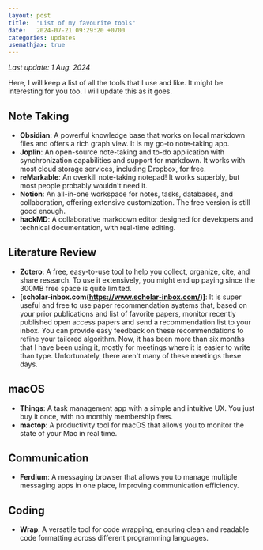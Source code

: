```yaml
---
layout: post
title:  "List of my favourite tools"
date:   2024-07-21 09:29:20 +0700
categories: updates
usemathjax: true
---
```


*Last update: 1 Aug. 2024* 

Here, I will keep a list of all the tools that I use and like. It might be interesting for you too. I will update this as it goes.

## Note Taking

- **Obsidian**: A powerful knowledge base that works on local markdown files and offers a rich graph view. It is my go-to note-taking app.
- **Joplin**: An open-source note-taking and to-do application with synchronization capabilities and support for markdown. It works with most cloud storage services, including Dropbox, for free.
- **reMarkable**: An overkill note-taking notepad! It works superbly, but most people probably wouldn't need it.
- **Notion**: An all-in-one workspace for notes, tasks, databases, and collaboration, offering extensive customization. The free version is still good enough.
- **hackMD**: A collaborative markdown editor designed for developers and technical documentation, with real-time editing.

## Literature Review

- **Zotero**: A free, easy-to-use tool to help you collect, organize, cite, and share research. To use it extensively, you might end up paying since the 300MB free space is quite limited.
- **[scholar-inbox.com(https://www.scholar-inbox.com/)]**: It is super useful and free to use paper recommendation systems that, based on your prior publications and list of favorite papers, monitor recently published open access papers and send a recommendation list to your inbox. You can provide easy feedback on these recommendations to refine your tailored algorithm. Now, it has been more than six months that I have been using it, mostly for meetings where it is easier to write than type. Unfortunately, there aren't many of these meetings these days.

## macOS

- **Things**: A task management app with a simple and intuitive UX. You just buy it once, with no monthly membership fees.
- **mactop**: A productivity tool for macOS that allows you to monitor the state of your Mac in real time.

## Communication

- **Ferdium**: A messaging browser that allows you to manage multiple messaging apps in one place, improving communication efficiency.

## Coding

- **Wrap**: A versatile tool for code wrapping, ensuring clean and readable code formatting across different programming languages.

